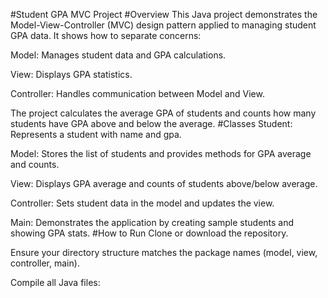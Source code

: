 #Student GPA MVC Project
#Overview
This Java project demonstrates the Model-View-Controller (MVC) design pattern applied to managing student GPA data. It shows how to separate concerns:

Model: Manages student data and GPA calculations.

View: Displays GPA statistics.

Controller: Handles communication between Model and View.

The project calculates the average GPA of students and counts how many students have GPA above and below the average.
#Classes
Student: Represents a student with name and gpa.

Model: Stores the list of students and provides methods for GPA average and counts.

View: Displays GPA average and counts of students above/below average.

Controller: Sets student data in the model and updates the view.

Main: Demonstrates the application by creating sample students and showing GPA stats.
#How to Run
Clone or download the repository.

Ensure your directory structure matches the package names (model, view, controller, main).

Compile all Java files:
